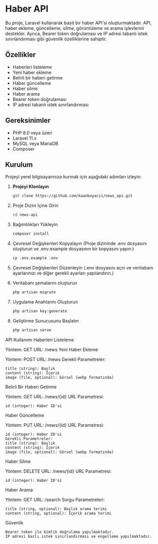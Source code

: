 # Haber API

Bu proje, Laravel kullanarak basit bir haber API'si oluşturmaktadır. API, haber ekleme, güncelleme, silme, görüntüleme ve arama işlevlerini destekler. Ayrıca, Bearer token doğrulaması ve IP adresi tabanlı istek sınırlandırması gibi güvenlik özelliklerine sahiptir.

## Özellikler

- Haberleri listeleme
- Yeni haber ekleme
- Belirli bir haberi getirme
- Haber güncelleme
- Haber silme
- Haber arama
- Bearer token doğrulaması
- IP adresi tabanlı istek sınırlandırması

## Gereksinimler

- PHP 8.0 veya üzeri
- Laravel 11.x
- MySQL veya MariaDB
- Composer

## Kurulum

Projeyi yerel bilgisayarınıza kurmak için aşağıdaki adımları izleyin:

1. **Projeyi Klonlayın**

   ```bash
   git clone https://github.com/kaanboyacii/news_api.git
    ```
2. Proje Dizini İçine Girin

   ```bash
   cd news-api
    ```
3. Bağımlılıkları Yükleyin

   ```bash
   composer install
    ```
4. Çevresel Değişkenleri Kopyalayın (Proje dizininde .env dosyasını oluşturun ve .env.example dosyasının bir kopyasını yapın:)

   ```bash
   cp .env.example .env
   ```
5. Çevresel Değişkenleri Düzenleyin (.env dosyasını açın ve veritabanı ayarlarınızı ve diğer gerekli ayarları yapılandırın.)

6. Veritabanı şemalarını oluşturun

   ```bash
   php artisan migrate
    ```
7. Uygulama Anahtarını Oluşturun

   ```bash
   php artisan key:generate
    ```
8. Geliştirme Sunucusunu Başlatın

   ```bash
   php artisan serve
    ```

API Kullanımı
Haberleri Listeleme

Yöntem: GET
URL: /news
Yeni Haber Ekleme

Yöntem: POST
URL: /news
Gerekli Parametreler:

    title (string): Başlık
    content (string): İçerik
    image (file, optional): Görsel (webp formatında)

Belirli Bir Haberi Getirme

Yöntem: GET
URL: /news/{id}
URL Parametresi:

    id (integer): Haber ID'si

Haber Güncelleme

Yöntem: PUT
URL: /news/{id}
URL Parametresi:

    id (integer): Haber ID'si
    Gerekli Parametreler:
    title (string): Başlık
    content (string): İçerik
    image (file, optional): Görsel (webp formatında)

Haber Silme

Yöntem: DELETE
URL: /news/{id}
URL Parametresi:

    id (integer): Haber ID'si

Haber Arama

Yöntem: GET
URL: /search
Sorgu Parametreleri:

    title (string, optional): Başlık arama terimi
    content (string, optional): İçerik arama terimi

Güvenlik

    Bearer token ile kimlik doğrulama yapılmaktadır.
    IP adresi bazlı istek sınırlandırması ve engelleme yapılmaktadır.
